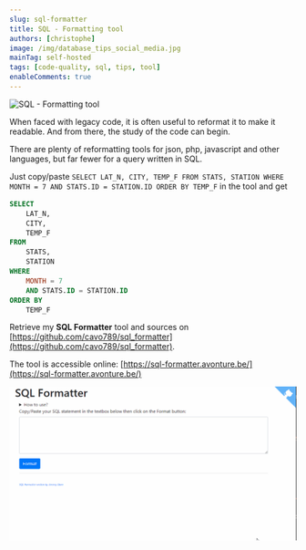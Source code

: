 ```yaml
---
slug: sql-formatter
title: SQL - Formatting tool
authors: [christophe]
image: /img/database_tips_social_media.jpg
mainTag: self-hosted
tags: [code-quality, sql, tips, tool]
enableComments: true
---
```

![SQL - Formatting tool](/img/database_tips_banner.jpg)

When faced with legacy code, it is often useful to reformat it to make it readable.  And from there, the study of the code can begin.

There are plenty of reformatting tools for json, php, javascript and other languages, but far fewer for a query written in SQL.

Just copy/paste `SELECT LAT_N, CITY, TEMP_F FROM STATS, STATION WHERE MONTH = 7 AND STATS.ID = STATION.ID ORDER BY TEMP_F` in the tool and get

```sql
SELECT
    LAT_N,
    CITY,
    TEMP_F
FROM
    STATS,
    STATION
WHERE
    MONTH = 7
    AND STATS.ID = STATION.ID
ORDER BY
    TEMP_F
```

<!-- truncate -->

Retrieve my **SQL Formatter** tool and sources on [https://github.com/cavo789/sql_formatter](https://github.com/cavo789/sql_formatter).

The tool is accessible online: [https://sql-formatter.avonture.be/](https://sql-formatter.avonture.be/)

![Demo](./images/sql_formatter_demo.gif)
